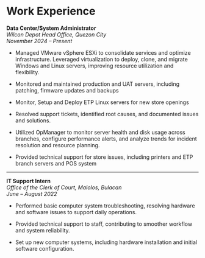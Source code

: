 # **Work Experience**


**Data Center/System Administrator**  
*Wilcon Depot Head Office, Quezon City*  
_November 2024 – Present_


- Managed VMware vSphere ESXi to consolidate services and optimize infrastructure. Leveraged virtualization to deploy, clone, and migrate Windows and Linux servers, improving resource utilization and flexibility.

- Monitored and maintained production and UAT servers, including patching, firmware updates and backups

- Monitor, Setup and Deploy  ETP Linux servers  for new store openings

- Resolved support tickets, identified root causes, and documented issues and solutions.

- Utilized OpManager to monitor server health and disk usage across branches, configure performance alerts, and analyze trends for incident resolution and resource planning.

- Provided technical support for store issues, including printers and ETP branch servers and POS system  


---


**IT Support Intern**  
*Office of the Clerk of Court, Malolos, Bulacan*  
_June – August 2022_

- Performed basic computer system troubleshooting, resolving hardware and software issues to support daily operations.

- Provided technical support to staff, contributing to smoother workflow and system reliability.

- Set up new computer systems, including hardware installation and initial software configuration.
